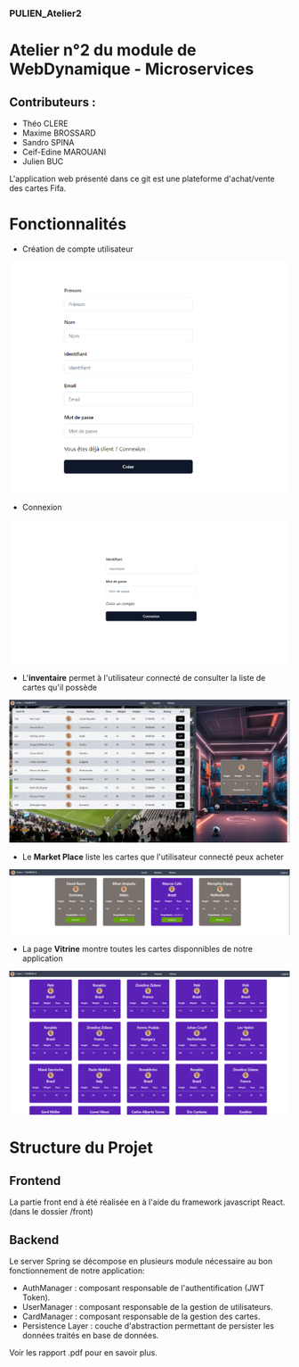 ### PULIEN_Atelier2

# Atelier n°2 du module de WebDynamique - Microservices

## Contributeurs :
* Théo CLERE
* Maxime BROSSARD
* Sandro SPINA
* Ceif-Edine MAROUANI
* Julien BUC


L'application web présenté dans ce git est une plateforme d'achat/vente des cartes Fifa.

# Fonctionnalités


- Création de compte utilisateur

![alt text](ImgReadme/register.png)


- Connexion

![alt text](ImgReadme/login.png)

- L'**inventaire** permet à l'utilisateur connecté de consulter la liste de cartes qu'il possède 

![alt text](ImgReadme/market.png)


- Le **Market Place** liste les cartes que l'utilisateur connecté peux acheter

![alt text](ImgReadme/mycollection.png)



- La page **Vitrine** montre toutes les cartes disponnibles de notre application

![alt text](ImgReadme/cardcollection.png)


# Structure du Projet

## Frontend

La partie front end à été réalisée en à l'aide du framework javascript React. (dans le dossier /front)

## Backend

Le server Spring se décompose en plusieurs module nécessaire au bon fonctionnement de notre application:
- AuthManager : composant responsable de l'authentification (JWT Token).
- UserManager : composant responsable de la gestion de utilisateurs.
- CardManager : composant responsable de la gestion des cartes.
- Persistence Layer : couche d'abstraction permettant de persister les données traités en base de données.

Voir les rapport .pdf pour en savoir plus.




